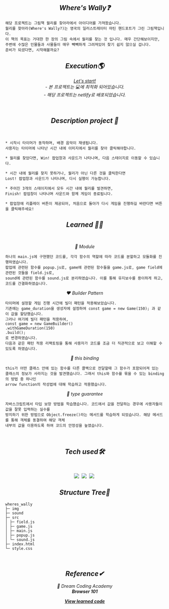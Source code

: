 <h2 align="center"><em>Where's Wally❓</em></h2>

```
해당 프로젝트는 그림책 월리를 찾아라에서 아이디어를 가져왔습니다.
월리를 찾아라(Where's Wally?)는 영국의 일러스트레이터 마틴 핸드포트가 그린 그림책입니다.
이 책의 목표는 거대한 한 장의 그림 속에서 월리를 찾는 것 입니다. 매우 간단해보이지만,
주변에 수많은 인물들과 사물들이 매우 빽빽하게 그려져있어 찾기 쉽지 않으실 겁니다.
준비가 되셨다면, 시작해볼까요?
```

<h2 align="center"><em>Execution🌎</em></h2>
<p align="center"><em><a href="https://findwally.netlify.app">Let's start!</a></em>
<br/><em>
- 본 프로젝트는 💻에 최적화 되어있습니다.<br>
- 해당 프로젝트는 netlify로 배포되었습니다.</em></p>
<br/>
<h2 align="center"><em>Description project 📝</em></h2>
<br/>

```
* 시작시 타이머가 동작하며, 배경 음악이 재생됩니다.
사용자는 타이머에 나타난 시간 내에 이미지에서 월리를 찾아 클릭해야합니다.

* 월리를 찾았다면, Win! 팝업창과 사운드가 나타나며, 다음 스테이지로 이동할 수 있습니다.

* 시간 내에 월리를 찾지 못하거나, 월리가 아닌 다른 것을 클릭한다면
Lost! 팝업창과 사운드가 나타나며, 다시 실행이 가능합니다.

* 주어진 3개의 스테이지에서 모두 시간 내에 월리를 발견하면,
Finish! 팝업창이 나타나며 사운드와 함께 게임이 종료됩니다.

* 팝업창에 리플레이 버튼이 제공되어, 처음으로 돌아가 다시 게임을 진행하길 바란다면 버튼을 클릭해주세요!
```

<h2 align="center"><em>Learned 👩‍🎓</em></h2>
<br/>
<p align="center"><em>🧡 Module </em></p>

```
하나의 main.js에 구현했던 코드를, 각각 함수의 역할에 따라 코드를 분할하고 모듈화를 진행하였습니다.
팝업에 관련된 함수를 popup.js로, game에 관련된 함수들을 game.js로, game field에 관련된 것들을 field.js로,
sound에 관련된 함수를 sound.js로 분리하였습니다. 이를 통해 유지보수를 용이하게 하고, 코드를 간결화하였습니다.
```
<p align="center"><em>❤️ Builder Pattern</em></p>

```
타이머에 설정할 게임 진행 시간에 빌더 패턴을 적용해보았습니다.
기존에는 game_duration을 생성자에 설정하여 const game = new Game(150); 과 같이 값을 할당했습니다.
그러나 여기에 빌더 패턴을 적용하여,
const game = new GameBuilder()
.withGameDuration(150)
.build();
로 변경하였습니다. 
다음과 같은 패턴 적용 리팩토링을 통해 사용자가 코드를 조금 더 직관적으로 보고 이해할 수 있도록 하였습니다.
```

<p align="center"><em>💛 this binding</em></p>

```
this가 어떤 클래스 안에 있는 함수를 다른 콜백으로 전달할때 그 함수가 포함되어져 있는
클래스의 정보가 사라지는 것을 발견했습니다. 그래서 this와 함수를 묶을 수 있는 binding의 방법 중 하나인
arrow function의 작성법에 대해 학습하고 적용했습니다.
```

<p align="center"><em>💚 type guarantee </em></p>

```
자바스크립트에서 타입 보장 방법을 학습했습니다. 코드에서 값을 전달하는 경우에 사용자들이 값을 잘못 입력하는 실수를
방지하기 위한 방법으로 Object.freeze()라는 메서드를 학습하게 되었습니다. 해당 메서드를 통해 객체를 동결하여 해당 객체
내부의 값을 이용하도록 하여 코드의 안정성을 높였습니다.
```

 <br/>

<h2 align="center"><em>Tech used🛠</em></h2>
<br/>
<p align="center">
  <img src="http://img.shields.io/badge/-HTML5-E34F26?style=for-the-badge&logo=HTML5&logoColor=white"/></a>&nbsp
  <img src="http://img.shields.io/badge/-CSS3-1572B6?style=for-the-badge&logo=CSS3&logoColor=white"/></a>&nbsp
  <img src="https://img.shields.io/badge/-Javascript-F7DF1E?style=for-the-badge&logo=Javascript&logoColor=white"/></a>&nbsp<br/>
</p>

<h2 align="center"><em>Structure Tree🌳</em></h2>

```
wheres_wally
├─ img
├─ sound
├─ src
│ ├─ field.js
│ ├─ game.js
│ ├─ main.js
│ ├─ popup.js
│ └─ sound.js
├─ index.html
└─ style.css
```

<br/>
<h2 align="center"><em>Reference✔</em></h2>
<p align="center"><em>💜 Dream Coding Academy<br><strong>Browser 101</strong></em></p>
<p align="center"><em><strong><a href="https://github.com/mjungpp/browser_101/">View learned code</strong></em></p>
